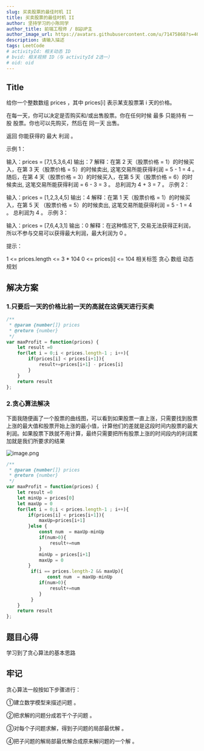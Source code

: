```yaml
---
slug: 买卖股票的最佳时机 II
title: 买卖股票的最佳时机 II
author: 坚持学习的小陈同学
author_title: 前端工程师 / B站UP主
author_image_url: https://avatars.githubusercontent.com/u/71475868?s=40&u=8e47a668961f89a6389d9775cffdabddfda76e8c&v=4
description: 请输入描述
tags: LeetCode
# activityId: 相关动态 ID
# bvid: 相关视频 ID（与 activityId 2选一）
# oid: oid
---
```


<!-- truncate -->
## Title

给你一个整数数组 prices ，其中 prices[i] 表示某支股票第 i 天的价格。

在每一天，你可以决定是否购买和/或出售股票。你在任何时候 最多 只能持有 一股 股票。你也可以先购买，然后在 同一天 出售。

返回 你能获得的 最大 利润 。

示例 1：

输入：prices = [7,1,5,3,6,4]
输出：7
解释：在第 2 天（股票价格 = 1）的时候买入，在第 3 天（股票价格 = 5）的时候卖出, 这笔交易所能获得利润 = 5 - 1 = 4 。
随后，在第 4 天（股票价格 = 3）的时候买入，在第 5 天（股票价格 = 6）的时候卖出, 这笔交易所能获得利润 = 6 - 3 = 3 。
总利润为 4 + 3 = 7 。
示例 2：

输入：prices = [1,2,3,4,5]
输出：4
解释：在第 1 天（股票价格 = 1）的时候买入，在第 5 天 （股票价格 = 5）的时候卖出, 这笔交易所能获得利润 = 5 - 1 = 4 。
总利润为 4 。
示例 3：

输入：prices = [7,6,4,3,1]
输出：0
解释：在这种情况下, 交易无法获得正利润，所以不参与交易可以获得最大利润，最大利润为 0 。


提示：

1 <= prices.length <= 3 * 104
0 <= prices[i] <= 104
相关标签
贪心
数组
动态规划

## 解决方案

### 1.只要后一天的价格比前一天的高就在这俩天进行买卖

```javascript
/**
 * @param {number[]} prices
 * @return {number}
 */
var maxProfit = function(prices) {
    let result =0
    for(let i = 0;i < prices.length-1 ; i++){
        if(prices[i] < prices[i+1]){
            result+=prices[i+1] - prices[i]
        }
    }
    return result
};
```

### 2.贪心算法解决

下面我随便画了一个股票的曲线图，可以看到如果股票一直上涨，只需要找到股票上涨的最大值和股票开始上涨的最小值，计算他们的差就是这段时间内股票的最大利润。如果股票下跌就不用计算，最终只需要把所有股票上涨的时间段内的利润累加就是我们所要求的结果

![image.png](https://pic.leetcode-cn.com/1610414787-FKOtDL-image.png)

```javascript
/**
 * @param {number[]} prices
 * @return {number}
 */
var maxProfit = function(prices) {
    let result =0
    let minUp = prices[0]
    let maxUp = 0
    for(let i = 0;i < prices.length-1 ; i++){
        if(prices[i] < prices[i+1]){
            maxUp=prices[i+1]
        }else {
            const num  = maxUp-minUp
            if(num>0){
                result+=num
            }
            minUp = prices[i+1]
            maxUp = 0
        }
         if(i == prices.length-2 && maxUp){
               const num  = maxUp-minUp
            if(num>0){
                result+=num
            }  
         }
    }
    return result
};
```

## 题目心得

学习到了贪心算法的基本思路

## 牢记

贪心算法一般按如下步骤进行：

①建立数学模型来描述问题 。

②把求解的问题分成若干个子问题  。

③对每个子问题求解，得到子问题的局部最优解  。

④把子问题的解局部最优解合成原来解问题的一个解  。